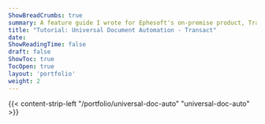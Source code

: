 ```yaml
---
ShowBreadCrumbs: true
summary: A feature guide I wrote for Ephesoft's on-premise product, Transact. This guide was part of a major release and introduced a new plugin.
title: "Tutorial: Universal Document Automation - Transact"
date: 
ShowReadingTime: false
draft: false
ShowToc: true
TocOpen: true
layout: 'portfolio'
weight: 2
---
```


{{< content-strip-left "/portfolio/universal-doc-auto" "universal-doc-auto" >}}